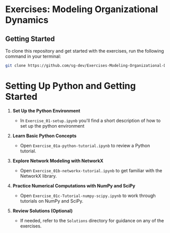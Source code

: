 # Exercises: Modeling Organizational Dynamics

## Getting Started

To clone this repository and get started with the exercises, run the following command in your terminal:

```bash
git clone https://github.com/sg-dev/Exercises-Modeling-Organizational-Dynamics.git
```

# Setting Up Python and Getting Started

1. **Set Up the Python Environment**
   - In `Exercise_01-setup.ipynb` you'll find a short description of how to set up the python environment

2. **Learn Basic Python Concepts**
   - Open `Exercise_01a-python-tutorial.ipynb` to review a Python tutorial. 
3. **Explore Network Modeling with NetworkX**
   - Open `Exercise_01b-networkx-tutorial.ipynb` to get familiar with the NetworkX library.

4. **Practice Numerical Computations with NumPy and SciPy**
   - Open `Exercise_01c-Tutorial-numpy-scipy.ipynb` to work through tutorials on NumPy and SciPy.

5. **Review Solutions (Optional)**
   - If needed, refer to the `Solutions` directory for guidance on any of the exercises.


